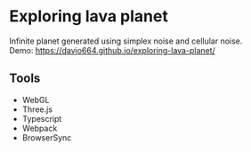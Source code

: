 # Exploring lava planet

Infinite planet generated using simplex noise and cellular noise.\
Demo: https://davjo664.github.io/exploring-lava-planet/

## Tools

- WebGL
- Three.js
- Typescript
- Webpack
- BrowserSync
